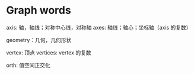 # Graph words

axis: 轴，轴线；对称中心线，对称轴
axes: 轴线；轴心；坐标轴（axis 的复数）

geometry：几何，几何形状

vertex: 顶点
vertices: vertex 的复数

orth: 值空间正交化